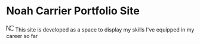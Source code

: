 # Noah Carrier Portfolio Site
<img src = "src/images/logo/logo.png" width = "20px">
This site is developed as a space to display my skills I've equipped in my career so far
